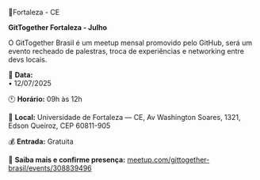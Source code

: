 📍Fortaleza - CE

**GitTogether Fortaleza - Julho**

O GitTogether Brasil é um meetup mensal promovido pelo GitHub, será um evento recheado de palestras, troca de experiências e networking entre devs locais.

📅 **Data:**  
• 12/07/2025  

🕚 **Horário:** 09h às 12h  

📍 **Local:** Universidade de Fortaleza — CE, Av Washington Soares, 1321, Edson Queiroz, CEP 60811-905    

💰 **Entrada:** Gratuita 

🔗 **Saiba mais e confirme presença:** [meetup.com/gittogether-brasil/events/308839496](https://www.meetup.com/gittogether-brasil/events/308839496/) 






